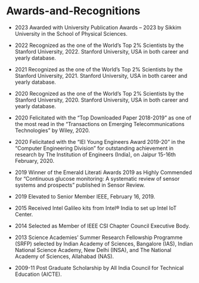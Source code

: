 # Awards-and-Recognitions


  * 2023      Awarded with University Publication Awards – 2023 by Sikkim University in the School of Physical Sciences.

  * 2022      Recognized as the one of the World’s Top 2% Scientists by the Stanford University, 2022. Stanford University, USA in both career and yearly database.

 * 2021      Recognized as the one of the World’s Top 2% Scientists by the Stanford University, 2021. Stanford University, USA in both career and yearly database.
   
  * 2020      Recognized as the one of the World’s Top 2% Scientists by the Stanford University, 2020. Stanford University, USA in both career and yearly database.
                 
  * 2020      Felicitated with the “Top Downloaded Paper 2018-2019” as one of the most read in the “Transactions on Emerging Telecommunications Technologies” by Wiley, 2020.

  * 2020      Felicitated with the “IEI Young Engineers Award 2019-20” in the “Computer Engineering Division” for outstanding achievement in research by The Institution of Engineers (India), on Jaipur 15-16th February, 2020.

  * 2019      Winner of the Emerald Literati Awards 2019 as Highly Commended for “Continuous glucose monitoring: A systematic review of sensor systems and prospects” published in Sensor Review.
  
* 2019        Elevated to Senior Member IEEE, February 16, 2019.

* 2015        Received Intel Galileo kits from Intel® India to set up Intel IoT Center.

* 2014        Selected as Member of IEEE CSI Chapter Council Executive Body.

* 2013        Science Academies’ Summer Research Fellowship Programme (SRFP) selected by Indian Academy of Sciences, Bangalore (IAS), Indian National Science Academy, New Delhi (INSA), and The National Academy of Sciences, Allahabad (NAS).

* 2009-11 Post Graduate Scholarship by All India Council for Technical Education (AICTE).

